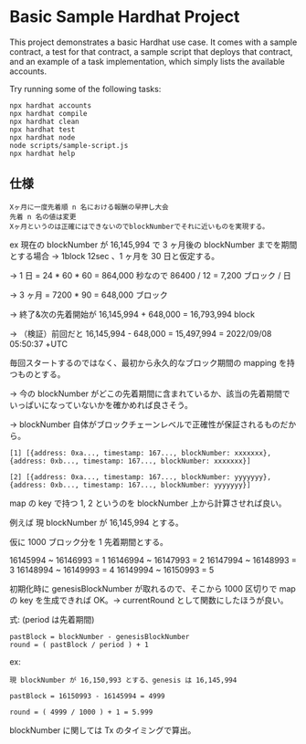 # Basic Sample Hardhat Project

This project demonstrates a basic Hardhat use case. It comes with a sample contract, a test for that contract, a sample script that deploys that contract, and an example of a task implementation, which simply lists the available accounts.

Try running some of the following tasks:

```shell
npx hardhat accounts
npx hardhat compile
npx hardhat clean
npx hardhat test
npx hardhat node
node scripts/sample-script.js
npx hardhat help
```

## 仕様

    Xヶ月に一度先着順 n 名における報酬の早押し大会
    先着 n 名の値は変更
    Xヶ月というのは正確にはできないのでblockNumberでそれに近いものを実現する。

ex
現在の blockNumber が 16,145,994 で 3 ヶ月後の blockNumber までを期間とする場合
→ 1block 12sec 、1 ヶ月を 30 日と仮定する。

→ 1 日 = 24 \* 60 \* 60 = 864,000 秒なので 86400 / 12 = 7,200 ブロック / 日

→ 3 ヶ月 = 7200 \* 90 = 648,000 ブロック

→ 終了&次の先着開始が 16,145,994 + 648,000 = 16,793,994 block

→ （検証）前回だと 16,145,994 - 648,000 = 15,497,994 = 2022/09/08 05:50:37 +UTC

毎回スタートするのではなく、最初から永久的なブロック期間の mapping を持つものとする。

→ 今の blockNumber がどこの先着期間に含まれているか、該当の先着期間でいっぱいになっていないかを確かめれば良さそう。

→ blockNumber 自体がブロックチェーンレベルで正確性が保証されるものだから。

    [1] [{address: 0xa..., timestamp: 167..., blockNumber: xxxxxxx}, {address: 0xb..., timestamp: 167..., blockNumber: xxxxxxx}]

    [2] [{address: 0xa..., timestamp: 167..., blockNumber: yyyyyyy}, {address: 0xb..., timestamp: 167..., blockNumber: yyyyyyy}]

map の key で持つ 1, 2 というのを blockNumber 上から計算させれば良い。

例えば 現 blockNumber が 16,145,994 とする。

仮に 1000 ブロック分を 1 先着期間とする。

16145994 ~ 16146993 = 1
16146994 ~ 16147993 = 2
16147994 ~ 16148993 = 3
16148994 ~ 16149993 = 4
16149994 ~ 16150993 = 5

初期化時に genesisBlockNumber が取れるので、そこから 1000 区切りで map の key を生成できれば OK。→ currentRound として関数にしたほうが良い。

式: (period は先着期間)

    pastBlock = blockNumber - genesisBlockNumber
    round = ( pastBlock / period ) + 1

ex:

    現 blockNumber が 16,150,993 とする、genesis は 16,145,994

    pastBlock = 16150993 - 16145994 = 4999

    round = ( 4999 / 1000 ) + 1 = 5.999

blockNumber に関しては Tx のタイミングで算出。

